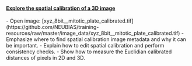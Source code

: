 <h4 id='explore3D'><a href="#explore3D">Explore the spatial calibration of a 3D image</a></h4>
  - Open image: [xyz_8bit__mitotic_plate_calibrated.tif](https://github.com/NEUBIAS/training-resources/raw/master/image_data/xyz_8bit__mitotic_plate_calibrated.tif)
  - Emphasize where to find spatial calibration image metadata and why it can be important. 
  - Explain how to edit spatial calibration and perform consistency checks. 
  - Show how to measure the Euclidian calibrated distances of pixels in 2D and 3D.
